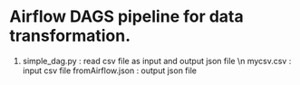 # Airflow DAGS pipeline for data transformation.

1. simple_dag.py : read csv file as input and output json file \n 
   mycsv.csv : input csv file 
   fromAirflow.json : output json file
